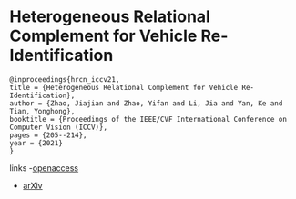 # Heterogeneous Relational Complement for Vehicle Re-Identification

```
@inproceedings{hrcn_iccv21,
title = {Heterogeneous Relational Complement for Vehicle Re-Identification},
author = {Zhao, Jiajian and Zhao, Yifan and Li, Jia and Yan, Ke and Tian, Yonghong},
booktitle = {Proceedings of the IEEE/CVF International Conference on Computer Vision (ICCV)},
pages = {205--214},
year = {2021}
}
```

links
-[openaccess](http://openaccess.thecvf.com//content/ICCV2021/html/Zhao_Heterogeneous_Relational_Complement_for_Vehicle_Re-Identification_ICCV_2021_paper.html)
- [arXiv](https://arxiv.org/abs/2109.07894)
